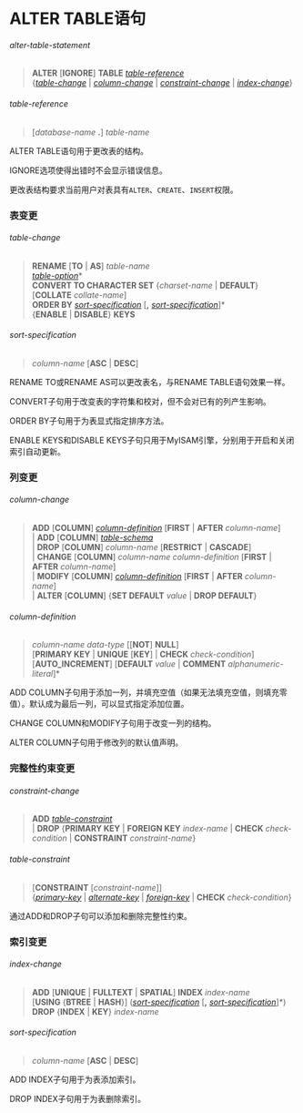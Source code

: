 # ALTER TABLE语句

###### alter-table-statement
> **ALTER** [**IGNORE**] **TABLE** *[table-reference](#table-reference)*  
{*[table-change](#table-change)* | *[column-change](#column-change)* | *[constraint-change](#constraint-change)* | *[index-change](#index-change)*}

###### table-reference
> [*database-name* **.**] *table-name*

ALTER TABLE语句用于更改表的结构。

IGNORE选项使得出错时不会显示错误信息。

更改表结构要求当前用户对表具有`ALTER`、`CREATE`、`INSERT`权限。

### 表变更
###### table-change
> **RENAME** [**TO** | **AS**] *table-name*  
*[table-option](create-table-statement#table-option)*\*  
**CONVERT TO CHARACTER SET** {*charset-name* | **DEFAULT**} [**COLLATE** *collate-name*]  
**ORDER BY** *[sort-specification](#sort-specification.md)* [**,** *[sort-specification](#sort-specification.md)*]\*  
{**ENABLE** | **DISABLE**} **KEYS**  

###### sort-specification  
> *column-name* [**ASC** | **DESC**]  

RENAME TO或RENAME AS可以更改表名，与RENAME TABLE语句效果一样。

CONVERT子句用于改变表的字符集和校对，但不会对已有的列产生影响。

ORDER BY子句用于为表显式指定排序方法。

ENABLE KEYS和DISABLE KEYS子句只用于MyISAM引擎，分别用于开启和关闭索引自动更新。

### 列变更
###### column-change
> **ADD** [**COLUMN**] *[column-definition](#column-definition.md)* [**FIRST** | **AFTER** *column-name*]  
| **ADD** [**COLUMN**] *[table-schema](create-table-statement.md#table-schema)*  
| **DROP** [**COLUMN**] *column-name* [**RESTRICT** | **CASCADE**]  
| **CHANGE** [**COLUMN**] *column-name* *column-definition* [**FIRST** | **AFTER** *column-name*]  
| **MODIFY** [**COLUMN**] *[column-definition](#column-definition.md)* [**FIRST** | **AFTER** *column-name*]  
| **ALTER** [**COLUMN**] {**SET DEFAULT** *value* | **DROP DEFAULT**}

###### column-definition  
> *column-name* *data-type* [[**NOT**] **NULL**]  
[**PRIMARY KEY** | **UNIQUE** [**KEY**] | **CHECK** *check-condition*]  
[**AUTO_INCREMENT**] [**DEFAULT** *value* | **COMMENT** *alphanumeric-literal*]*  

ADD COLUMN子句用于添加一列，并填充空值（如果无法填充空值，则填充零值）。默认成为最后一列，可以显式指定添加位置。

CHANGE COLUMN和MODIFY子句用于改变一列的结构。

ALTER COLUMN子句用于修改列的默认值声明。

### 完整性约束变更
###### constraint-change
> **ADD** *[table-constraint](#table-constraint)*  
| **DROP** {**PRIMARY KEY** | **FOREIGN KEY** *index-name* | **CHECK** *check-condition* | **CONSTRAINT** *constraint-name*}

###### table-constraint
> [**CONSTRAINT** [*constraint-name*]]   
{*[primary-key](create-table-statement#primary-key)* | *[alternate-key](create-table-statement#alternate-key)* | *[foreign-key](create-table-statement)* | **CHECK** *check-condition*}

通过ADD和DROP子句可以添加和删除完整性约束。

### 索引变更
###### index-change
> **ADD** [**UNIQUE** | **FULLTEXT** | **SPATIAL**] **INDEX** *index-name*   
[**USING** {**BTREE** | **HASH**}] (*[sort-specification](#sort-specification)* [**,** *[sort-specification](#sort-specification)*]\*)  
**DROP** {**INDEX** | **KEY**} *index-name*  

###### sort-specification  
> *column-name* [**ASC** | **DESC**]  

ADD INDEX子句用于为表添加索引。

DROP INDEX子句用于为表删除索引。